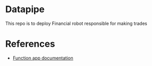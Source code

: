 # Datapipe 
This repo is to deploy Financial robot responsible for making trades 

# References
- [Function app documentation](https://docs.microsoft.com/en-gb/azure/azure-functions/functions-create-first-azure-function-azure-cli?pivots=programming-language-python&tabs=bash%2Cbrowser)





